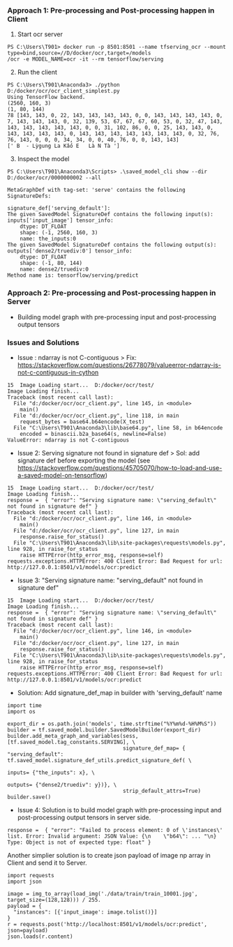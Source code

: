 ### Approach 1: Pre-processing and Post-processing happen in Client
1. Start ocr server
```
PS C:\Users\T901> docker run -p 8501:8501 --name tfserving_ocr --mount type=bind,source=//D/docker/ocr,target=/models
/ocr -e MODEL_NAME=ocr -it --rm tensorflow/serving
```
2. Run the client
```
PS C:\Users\T901\Anaconda3> ./python D:/docker/ocr/ocr_client_simplest.py
Using TensorFlow backend.
(2560, 160, 3)
(1, 80, 144)
78 [143, 143, 0, 22, 143, 143, 143, 143, 0, 0, 143, 143, 143, 143, 0, 7, 143, 143, 143, 0, 32, 139, 53, 67, 67, 67, 60, 53, 0, 32, 47, 143, 143, 143, 143, 143, 143, 0, 0, 31, 102, 86, 0, 0, 25, 143, 143, 0, 143, 143, 143, 143, 0, 143, 143, 143, 143, 143, 143, 143, 0, 32, 76, 76, 143, 0, 0, 0, 34, 34, 0, 0, 40, 76, 0, 0, 143, 143]
[' B  - Lỳgung La Kấó E   Là N Tà ']
```
3. Inspect the model
```
PS C:\Users\T901\Anaconda3\Scripts> .\saved_model_cli show --dir D:/docker/ocr/0000000002 --all

MetaGraphDef with tag-set: 'serve' contains the following SignatureDefs:

signature_def['serving_default']:
The given SavedModel SignatureDef contains the following input(s):
inputs['input_image'] tensor_info:
    dtype: DT_FLOAT
    shape: (-1, 2560, 160, 3)
    name: the_inputs:0
The given SavedModel SignatureDef contains the following output(s):
outputs['dense2/truediv:0'] tensor_info:
    dtype: DT_FLOAT
    shape: (-1, 80, 144)
    name: dense2/truediv:0
Method name is: tensorflow/serving/predict
```
### Approach 2: Pre-processing and Post-processing happen in Server
- Building model graph with pre-processing input and post-processing output tensors

### Issues and Solutions
- Issue : ndarray is not C-contiguous > Fix: https://stackoverflow.com/questions/26778079/valueerror-ndarray-is-not-c-contiguous-in-cython
```
15  Image Loading start...  D:/docker/ocr/test/
Image Loading finish...
Traceback (most recent call last):
  File "d:/docker/ocr/ocr_client.py", line 145, in <module>
    main()
  File "d:/docker/ocr/ocr_client.py", line 118, in main
    request_bytes = base64.b64encode(X_test)
  File "C:\Users\T901\Anaconda3\lib\base64.py", line 58, in b64encode
    encoded = binascii.b2a_base64(s, newline=False)
ValueError: ndarray is not C-contiguous
```
- Issue 2: Serving signature not found in signature def > Sol: add signature def before exporting the model (see https://stackoverflow.com/questions/45705070/how-to-load-and-use-a-saved-model-on-tensorflow)
```
15  Image Loading start...  D:/docker/ocr/test/
Image Loading finish...
response =  { "error": "Serving signature name: \"serving_default\" not found in signature def" }
Traceback (most recent call last):
  File "d:/docker/ocr/ocr_client.py", line 146, in <module>
    main()
  File "d:/docker/ocr/ocr_client.py", line 127, in main
    response.raise_for_status()
  File "C:\Users\T901\Anaconda3\lib\site-packages\requests\models.py", line 928, in raise_for_status
    raise HTTPError(http_error_msg, response=self)
requests.exceptions.HTTPError: 400 Client Error: Bad Request for url: http://127.0.0.1:8501/v1/models/ocr:predict
```
- Issue 3: "Serving signature name: \"serving_default\" not found in signature def"
```
15  Image Loading start...  D:/docker/ocr/test/
Image Loading finish...
response =  { "error": "Serving signature name: \"serving_default\" not found in signature def" }
Traceback (most recent call last):
  File "d:/docker/ocr/ocr_client.py", line 146, in <module>
    main()
  File "d:/docker/ocr/ocr_client.py", line 127, in main
    response.raise_for_status()
  File "C:\Users\T901\Anaconda3\lib\site-packages\requests\models.py", line 928, in raise_for_status
    raise HTTPError(http_error_msg, response=self)
requests.exceptions.HTTPError: 400 Client Error: Bad Request for url: http://127.0.0.1:8501/v1/models/ocr:predict
```
+ Solution: Add signature_def_map in builder with 'serving_default' name
```
import time
import os

export_dir = os.path.join('models', time.strftime("%Y%m%d-%H%M%S"))
builder = tf.saved_model.builder.SavedModelBuilder(export_dir)
builder.add_meta_graph_and_variables(sess, [tf.saved_model.tag_constants.SERVING], \
                                     signature_def_map= { "serving_default": tf.saved_model.signature_def_utils.predict_signature_def( \
                                                                                                                           inputs= {"the_inputs": x}, \
                                                                                                                           outputs= {"dense2/truediv": y})}, \
                                     strip_default_attrs=True)
builder.save()
```
- Issue 4: Solution is to build model graph with pre-processing input and post-processing output tensors in server side. 
```
response =  { "error": "Failed to process element: 0 of \'instances\' list. Error: Invalid argument: JSON Value: {\n    \"b64\": ... "\n} Type: Object is not of expected type: float" }
```
Another simplier solution is to create json payload of image np array in Client and send it to Server.
```
import requests
import json

image = img_to_array(load_img('./data/train/train_10001.jpg', target_size=(128,128))) / 255.
payload = {
  "instances": [{'input_image': image.tolist()}]
}
r = requests.post('http://localhost:8501/v1/models/ocr:predict', json=payload)
json.loads(r.content)
```
